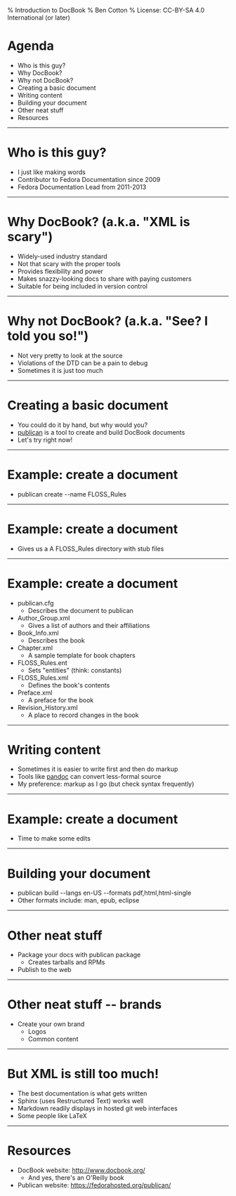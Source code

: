 % Introduction to DocBook
% Ben Cotton
% License: CC-BY-SA 4.0 International (or later)

# Agenda
* Who is this guy?
* Why DocBook?
* Why not DocBook?
* Creating a basic document
* Writing content
* Building your document
* Other neat stuff
* Resources

----------

# Who is this guy?

* I just like making words
* Contributor to Fedora Documentation since 2009
* Fedora Documentation Lead from 2011-2013

----------

# Why DocBook? (a.k.a. "XML is scary")

* Widely-used industry standard
* Not that scary with the proper tools
* Provides flexibility and power
* Makes snazzy-looking docs to share with paying customers
* Suitable for being included in version control

---------

# Why not DocBook? (a.k.a. "See? I told you so!")

* Not very pretty to look at the source
* Violations of the DTD can be a pain to debug
* Sometimes it is just too much

---------

# Creating a basic document

* You could do it by hand, but why would you?
* [publican][publican] is a tool to create and build DocBook documents
* Let's try right now!

---------

# Example: create a document

* publican create --name FLOSS_Rules

---------

# Example: create a document

* Gives us a A FLOSS_Rules directory with stub files 

---------

# Example: create a document

* publican.cfg
    * Describes the document to publican
* Author_Group.xml
    * Gives a list of authors and their affiliations
* Book_Info.xml
    * Describes the book
* Chapter.xml
    * A sample template for book chapters
* FLOSS_Rules.ent
    * Sets "entities" (think: constants)
* FLOSS_Rules.xml
    * Defines the book's contents
* Preface.xml
    * A preface for the book
* Revision_History.xml
    * A place to record changes in the book

---------

# Writing content

* Sometimes it is easier to write first and then do markup
* Tools like [pandoc][pandoc] can convert less-formal source
* My preference: markup as I go (but check syntax frequently)

---------

# Example: create a document

* Time to make some edits
<!-- In my example, I make a new Legal.xml that references CC-BY-SA instead of
the GFDL. -->

---------

# Building your document

* publican build --langs en-US --formats pdf,html,html-single
* Other formats include: man, epub, eclipse

---------

# Other neat stuff

* Package your docs with publican package
    * Creates tarballs and RPMs
* Publish to the web

---------

# Other neat stuff -- brands

* Create your own brand
    * Logos
    * Common content

---------

# But XML is still too much!

* The best documentation is what gets written
* Sphinx (uses Restructured Text) works well
* Markdown readily displays in hosted git web interfaces
* Some people like LaTeX

---------

# Resources

* DocBook website: http://www.docbook.org/
    * And yes, there's an O'Reilly book
* Publican website: https://fedorahosted.org/publican/
 


<!--
LINKS GO HERE!
-->
[pandoc]: http://johnmacfarlane.net/pandoc
[pandoc-try]: http://johnmacfarlane.net/pandoc/try/
[publican]: https://fedorahosted.org/publican/

<!--
This presentation is copyright 2015 by Ben Cotton. It is licensed under the
Creative Commons Attribution Share-Alike 4.0 International license (or later).
See the COPYING.txt file at the root of the repository.
-->

<!--
vim: ts=4:expandtab
-->
